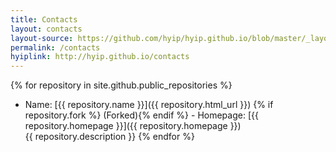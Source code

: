 ```yaml
---
title: Contacts
layout: contacts
layout-source: https://github.com/hyip/hyip.github.io/blob/master/_layouts/contacts.html
permalink: /contacts
hyiplink: http://hyip.github.io/contacts
---
```

{% for repository in site.github.public_repositories %}						
- Name: [{{ repository.name }}]({{ repository.html_url }}) {% if repository.fork %} (Forked){% endif %} - Homepage: [{{ repository.homepage }}]({{ repository.homepage }})<br>{{ repository.description }} 
{% endfor %}					
